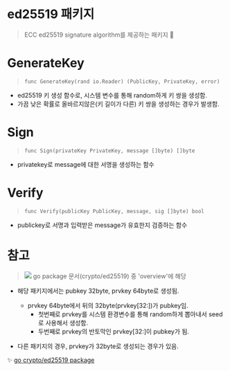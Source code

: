 # ed25519 패키지
> ECC ed25519 signature algorithm를 제공하는 패키지 📝

# GenerateKey
> `func GenerateKey(rand io.Reader) (PublicKey, PrivateKey, error)`
+ ed25519 키 생성 함수로, 시스템 변수를 통해 random하게 키 쌍을 생성함.
+ 가끔 낮은 확률로 올바르지않은(키 길이가 다른) 키 쌍을 생성하는 경우가 발생함.

# Sign
> `func Sign(privateKey PrivateKey, message []byte) []byte`
+ privatekey로 message에 대한 서명을 생성하는 함수

# Verify
> `func Verify(publicKey PublicKey, message, sig []byte) bool`
+ publickey로 서명과 입력받은 message가 유효한지 검증하는 함수

# 참고
> <img src="https://user-images.githubusercontent.com/72974863/201811985-3c6c709a-b356-4740-90b4-ec9e431b7107.png">   
> go package 문서(crypto/ed25519) 중 'overview'에 해당

+ 해당 패키지에서는 pubkey 32byte, prvkey 64byte로 생성됨.
   + prvkey 64byte에서 뒤의 32byte(prvkey[32:])가 pubkey임.
      + 첫번째로 prvkey를 시스템 환경변수를 통해 random하게 뽑아내서 seed로 사용해서 생성함.
      + 두번째로 prvkey의 반토막인 prvkey[32:]이 pubkey가 됨.


+ 다른 패키지의 경우, prvkey가 32byte로 생성되는 경우가 있음.

✨ [go crypto/ed25519 package](https://pkg.go.dev/crypto/ed25519)
